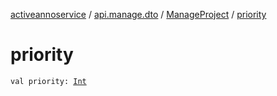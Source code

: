 [activeannoservice](../../index.md) / [api.manage.dto](../index.md) / [ManageProject](index.md) / [priority](./priority.md)

# priority

`val priority: `[`Int`](https://kotlinlang.org/api/latest/jvm/stdlib/kotlin/-int/index.html)